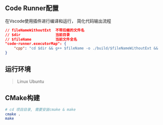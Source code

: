 ## Code Runner配置
在Vscode使用插件进行编译和运行， 简化代码输出流程
```json
// fileNameWithoutExt  不带后缀的文件名
// $dir                当前目录
// $fileName           当前文件全名
"code-runner.executorMap": {
    "cpp": "cd $dir && g++ $fileName -o ./build/$fileNameWithoutExt && $dir/build/$fileNameWithoutExt"
}
```

## 运行环境
> Linux Ubuntu

## CMake构建
```bash
# cd 项目目录, 需要安装cmake & make
cmake .
make
```